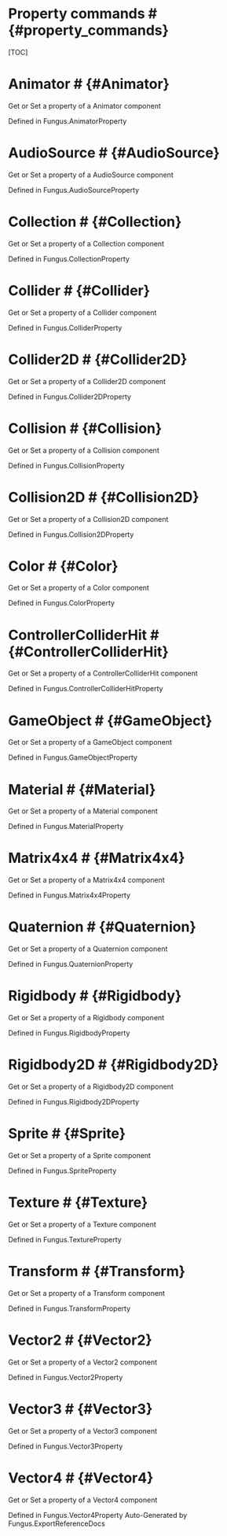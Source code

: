 # Property commands # {#property_commands}

[TOC]
# Animator # {#Animator}
Get or Set a property of a Animator component

Defined in Fungus.AnimatorProperty
# AudioSource # {#AudioSource}
Get or Set a property of a AudioSource component

Defined in Fungus.AudioSourceProperty
# Collection # {#Collection}
Get or Set a property of a Collection component

Defined in Fungus.CollectionProperty
# Collider # {#Collider}
Get or Set a property of a Collider component

Defined in Fungus.ColliderProperty
# Collider2D # {#Collider2D}
Get or Set a property of a Collider2D component

Defined in Fungus.Collider2DProperty
# Collision # {#Collision}
Get or Set a property of a Collision component

Defined in Fungus.CollisionProperty
# Collision2D # {#Collision2D}
Get or Set a property of a Collision2D component

Defined in Fungus.Collision2DProperty
# Color # {#Color}
Get or Set a property of a Color component

Defined in Fungus.ColorProperty
# ControllerColliderHit # {#ControllerColliderHit}
Get or Set a property of a ControllerColliderHit component

Defined in Fungus.ControllerColliderHitProperty
# GameObject # {#GameObject}
Get or Set a property of a GameObject component

Defined in Fungus.GameObjectProperty
# Material # {#Material}
Get or Set a property of a Material component

Defined in Fungus.MaterialProperty
# Matrix4x4 # {#Matrix4x4}
Get or Set a property of a Matrix4x4 component

Defined in Fungus.Matrix4x4Property
# Quaternion # {#Quaternion}
Get or Set a property of a Quaternion component

Defined in Fungus.QuaternionProperty
# Rigidbody # {#Rigidbody}
Get or Set a property of a Rigidbody component

Defined in Fungus.RigidbodyProperty
# Rigidbody2D # {#Rigidbody2D}
Get or Set a property of a Rigidbody2D component

Defined in Fungus.Rigidbody2DProperty
# Sprite # {#Sprite}
Get or Set a property of a Sprite component

Defined in Fungus.SpriteProperty
# Texture # {#Texture}
Get or Set a property of a Texture component

Defined in Fungus.TextureProperty
# Transform # {#Transform}
Get or Set a property of a Transform component

Defined in Fungus.TransformProperty
# Vector2 # {#Vector2}
Get or Set a property of a Vector2 component

Defined in Fungus.Vector2Property
# Vector3 # {#Vector3}
Get or Set a property of a Vector3 component

Defined in Fungus.Vector3Property
# Vector4 # {#Vector4}
Get or Set a property of a Vector4 component

Defined in Fungus.Vector4Property
Auto-Generated by Fungus.ExportReferenceDocs